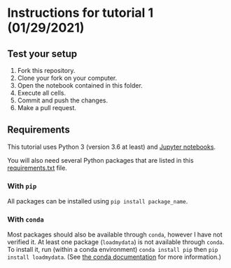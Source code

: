 # Instructions for tutorial 1 (01/29/2021)


## Test your setup

1. Fork this repository.
1. Clone your fork on your computer.
1. Open the notebook contained in this folder.
1. Execute all cells.
1. Commit and push the changes.
1. Make a pull request.

## Requirements

This tutorial uses Python 3 (version 3.6 at least) and [Jupyter notebooks](https://jupyter.org/).

You will also need several Python packages that are listed in this [requirements.txt](./requirements.txt) file.

### With `pip`
All packages can be installed using `pip install package_name`.

### With `conda`
Most packages should also be available through `conda`, however I have not verified it.
At least one package (`loadmydata`) is not available through `conda`.
To install it, run (within a conda environment) `conda install pip` then `pip install loadmydata`. (See [the conda documentation](https://docs.conda.io/projects/conda/en/latest/user-guide/tasks/manage-pkgs.html#installing-non-conda-packages) for more information.)